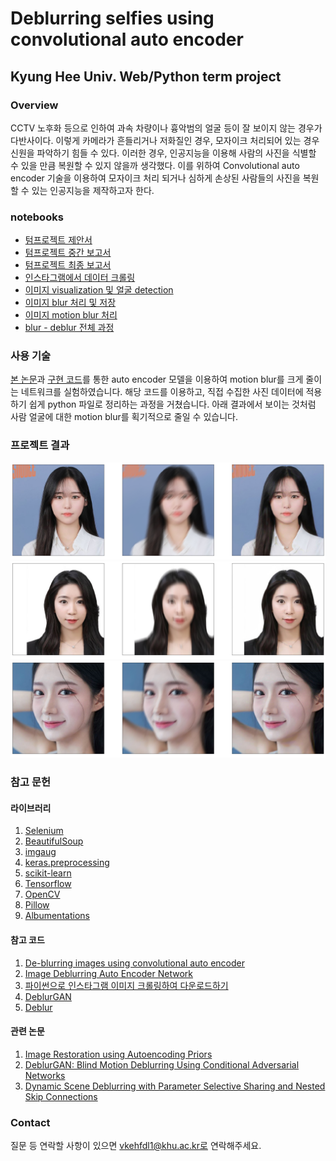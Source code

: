 # Deblurring selfies using convolutional auto encoder
## Kyung Hee Univ. Web/Python term project

### Overview
CCTV 노후화 등으로 인하여 과속 차량이나 흉악범의 얼굴 등이 잘 보이지 않는 경우가 다반사이다. 이렇게 카메라가 흔들리거나 저화질인 경우, 모자이크 처리되어 있는 경우 신원을 파악하기 힘들 수 있다. 이러한 경우, 인공지능을 이용해 사람의 사진을 식별할 수 있을 만큼 복원할 수 있지 않을까 생각했다. 이를 위하여 Convolutional auto encoder 기술을 이용하여 모자이크 처리 되거나 심하게 손상된 사람들의 사진을 복원할 수 있는 인공지능을 제작하고자 한다. 

### notebooks

- [텀프로젝트 제안서](./term_project_proposal.md)
- [텀프로젝트 중간 보고서](./2020103913_term_project_mid_term_report.ipynb)
- [텀프로젝트 최종 보고서](./2020103913_term_project_final_report.ipynb)
- [인스타그램에서 데이터 크롤링](./get_data_insta.ipynb)
- [이미지 visualization 및 얼굴 detection](./preprocess_pics.ipynb)
- [이미지 blur 처리 및 저장](./blurring_img.ipynb)
- [이미지 motion blur 처리](./motion_blurring_img.ipynb)
- [blur - deblur 전체 과정](./deblur_process.py)

### 사용 기술

[본 논문](https://jiaya.me/papers/deblur_cvpr19.pdf)과 [구현 코드](https://github.com/firenxygao/deblur)를 통한 auto encoder 모델을 이용하여 motion blur를 크게 줄이는 네트워크를 실험하였습니다. 해당 코드를 이용하고, 직접 수집한 사진 데이터에 적용하기 쉽게 python 파일로 정리하는 과정을 거쳤습니다. 아래 결과에서 보이는 것처럼 사람 얼굴에 대한 motion blur를 획기적으로 줄일 수 있습니다. 

### 프로젝트 결과

![result1](./resource/result1.png)
![result2](./resource/result2.png)
![result3](./resource/result3.png)

### 참고 문헌

#### 라이브러리

1. [Selenium](https://www.selenium.dev/documentation/ko/)
2. [BeautifulSoup](https://www.crummy.com/software/BeautifulSoup/bs4/doc/)
3. [imgaug](https://github.com/aleju/imgaug)
4. [keras.preprocessing](https://keras.io/api/preprocessing/image/)
5. [scikit-learn](https://scikit-learn.org/)
6. [Tensorflow](https://www.tensorflow.org/?hl=ko)
7. [OpenCV](https://opencv.org/)
8. [Pillow](https://pillow.readthedocs.io/en/stable/)
9. [Albumentations](https://github.com/albumentations-team/albumentations)

#### 참고 코드
1. [De-blurring images using convolutional auto encoder](https://levelup.gitconnected.com/de-blurring-images-using-convolutional-neural-networks-with-code-51d3f8d7b1d7)
2. [Image Deblurring Auto Encoder Network](https://github.com/AryanSethi/Deblurring_autoencoder)
3. [파이썬으로 인스타그램 이미지 크롤링하여 다운로드하기](https://dahaha.tistory.com/76)
4. [DeblurGAN](https://github.com/KupynOrest/DeblurGAN)
5. [Deblur](https://github.com/firenxygao/deblur)

#### 관련 논문
1. [Image Restoration using Autoencoding Priors](https://www.google.com/url?sa=t&source=web&rct=j&url=https://arxiv.org/pdf/1703.09964&ved=2ahUKEwi0tIGoh5bwAhVVL6YKHW4mATgQFjAAegQIBBAC&usg=AOvVaw0TPO4x4mcIveMqJFVMLPr9)
2. [DeblurGAN: Blind Motion Deblurring Using Conditional Adversarial Networks](https://arxiv.org/abs/1711.07064)
3. [Dynamic Scene Deblurring with Parameter Selective Sharing and Nested Skip Connections](https://jiaya.me/papers/deblur_cvpr19.pdf)

### Contact

질문 등 연락할 사항이 있으면 vkehfdl1@khu.ac.kr로 연락해주세요. 